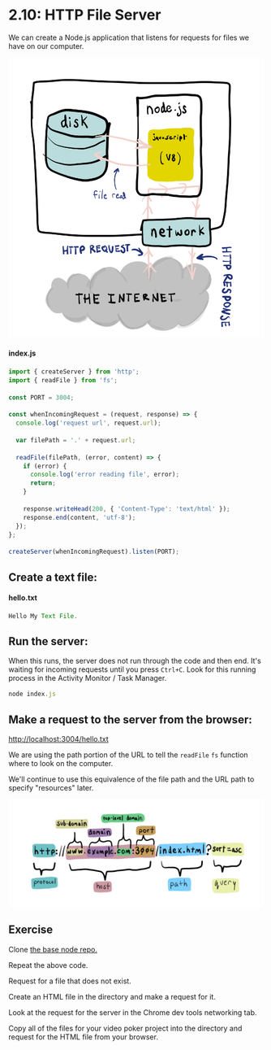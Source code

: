 # 2.10: HTTP File Server

We can create a Node.js application that listens for requests for files we have on our computer.

![](../.gitbook/assets/file-server-node.jpg)

#### index.js

```javascript
import { createServer } from 'http';
import { readFile } from 'fs';

const PORT = 3004;

const whenIncomingRequest = (request, response) => {
  console.log('request url', request.url);

  var filePath = '.' + request.url;

  readFile(filePath, (error, content) => {
    if (error) {
      console.log('error reading file', error);
      return;
    }

    response.writeHead(200, { 'Content-Type': 'text/html' });
    response.end(content, 'utf-8');
  });
};

createServer(whenIncomingRequest).listen(PORT);
```

## Create a text file:

#### hello.txt

```javascript
Hello My Text File.
```

## Run the server:

When this runs, the server does not run through the code and then end. It's waiting for incoming requests until you press `Ctrl+C`. Look for this running process in the Activity Monitor / Task Manager.

```javascript
node index.js
```

## Make a request to the server from the browser:

[http://localhost:3004/hello.txt](http://localhost:3004/hello.txt)

We are using the path portion of the URL to tell the `readFile` `fs` function where to look on the computer.

We'll continue to use this equivalence of the file path and the URL path to specify "resources" later.

![](../.gitbook/assets/urls.jpg)

## Exercise

Clone [the base node repo.](https://github.com/rocketacademy/base-node-swe1)

Repeat the above code.

Request for a file that does not exist.

Create an HTML file in the directory and make a request for it.

Look at the request for the server in the Chrome dev tools networking tab.

Copy all of the files for your video poker project into the directory and request for the HTML file from your browser.
